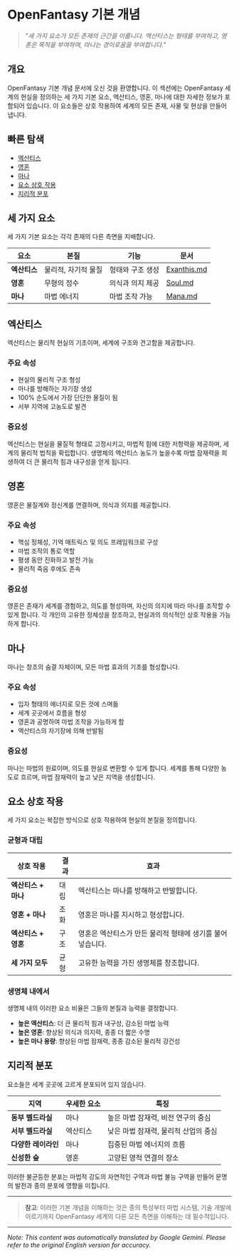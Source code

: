 # OpenFantasy 기본 개념

> *"세 가지 요소가 모든 존재의 근간을 이룹니다. 엑산티스는 형태를 부여하고, 영혼은 목적을 부여하며, 마나는 경이로움을 부여합니다."*

## 개요

OpenFantasy 기본 개념 문서에 오신 것을 환영합니다. 이 섹션에는 OpenFantasy 세계의 현실을 정의하는 세 가지 기본 요소, 엑산티스, 영혼, 마나에 대한 자세한 정보가 포함되어 있습니다. 이 요소들은 상호 작용하여 세계의 모든 존재, 사물 및 현상을 만들어냅니다.

## 빠른 탐색

- [엑산티스](#exanthis)
- [영혼](#soul)
- [마나](#mana)
- [요소 상호 작용](#elemental-interactions)
- [지리적 분포](#geographical-distribution)

## 세 가지 요소

세 가지 기본 요소는 각각 존재의 다른 측면을 지배합니다.

| 요소 | 본질 | 기능 | 문서 |
|---------|--------|----------|----------|
| **엑산티스** | 물리적, 자기적 물질 | 형태와 구조 생성 | [Exanthis.md](Exanthis.md) |
| **영혼** | 무형의 정수 | 의식과 의지 제공 | [Soul.md](Soul.md) |
| **마나** | 마법 에너지 | 마법 조작 가능 | [Mana.md](Mana.md) |

## 엑산티스

엑산티스는 물리적 현실의 기초이며, 세계에 구조와 견고함을 제공합니다.

### 주요 속성

- 현실의 물리적 구조 형성
- 마나를 방해하는 자기장 생성
- 100% 순도에서 가장 단단한 물질이 됨
- 서부 지역에 고농도로 발견

### 중요성

엑산티스는 현실을 물질적 형태로 고정시키고, 마법적 힘에 대한 저항력을 제공하며, 세계의 물리적 법칙을 확립합니다. 생명체의 엑산티스 농도가 높을수록 마법 잠재력을 희생하여 더 큰 물리적 힘과 내구성을 얻게 됩니다.

## 영혼

영혼은 물질계와 정신계를 연결하며, 의식과 의지를 제공합니다.

### 주요 속성

- 핵심 정체성, 기억 매트릭스 및 의도 프레임워크로 구성
- 마법 조작의 통로 역할
- 평생 동안 진화하고 발전 가능
- 물리적 죽음 후에도 존속

### 중요성

영혼은 존재가 세계를 경험하고, 의도를 형성하며, 자신의 의지에 따라 마나를 조작할 수 있게 합니다. 각 개인의 고유한 정체성을 창조하고, 현실과의 의식적인 상호 작용을 가능하게 합니다.

## 마나

마나는 창조의 숨결 자체이며, 모든 마법 효과의 기초를 형성합니다.

### 주요 속성

- 입자 형태의 에너지로 모든 것에 스며듦
- 세계 곳곳에서 흐름을 형성
- 영혼과 공명하여 마법 조작을 가능하게 함
- 엑산티스의 자기장에 의해 반발됨

### 중요성

마나는 마법의 원료이며, 의도를 현실로 변환할 수 있게 합니다. 세계를 통해 다양한 농도로 흐르며, 마법 잠재력이 높고 낮은 지역을 생성합니다.

## 요소 상호 작용

세 가지 요소는 복잡한 방식으로 상호 작용하여 현실의 본질을 정의합니다.

### 균형과 대립

| 상호 작용 | 결과 | 효과 |
|-------------|--------|--------|
| **엑산티스 + 마나** | 대립 | 엑산티스는 마나를 방해하고 반발합니다. |
| **영혼 + 마나** | 조화 | 영혼은 마나를 지시하고 형성합니다. |
| **엑산티스 + 영혼** | 구조 | 영혼은 엑산티스가 만든 물리적 형태에 생기를 불어넣습니다. |
| **세 가지 모두** | 균형 | 고유한 능력을 가진 생명체를 창조합니다. |

### 생명체 내에서

생명체 내의 이러한 요소 비율은 그들의 본질과 능력을 결정합니다.

- **높은 엑산티스**: 더 큰 물리적 힘과 내구성, 감소된 마법 능력
- **높은 영혼**: 향상된 의식과 의지력, 종종 더 짧은 수명
- **높은 마나 용량**: 향상된 마법 잠재력, 종종 감소된 물리적 강건성

## 지리적 분포

요소들은 세계 곳곳에 고르게 분포되어 있지 않습니다.

| 지역 | 우세한 요소 | 특징 |
|--------|------------------|-----------------|
| **동부 벨드라실** | 마나 | 높은 마법 잠재력, 비전 연구의 중심 |
| **서부 벨드라실** | 엑산티스 | 낮은 마법 잠재력, 물리적 산업의 중심 |
| **다양한 레이라인** | 마나 | 집중된 마법 에너지의 흐름 |
| **신성한 숲** | 영혼 | 고양된 영적 연결의 장소 |

이러한 불균등한 분포는 마법적 강도의 자연적인 구역과 마법 불능 구역을 만들어 문명의 발전과 종의 분포에 영향을 미칩니다.

---

> **참고**: 이러한 기본 개념을 이해하는 것은 종의 특성부터 마법 시스템, 기술 개발에 이르기까지 OpenFantasy 세계의 다른 모든 측면을 이해하는 데 필수적입니다.


---
_Note: This content was automatically translated by Google Gemini. Please refer to the original English version for accuracy._